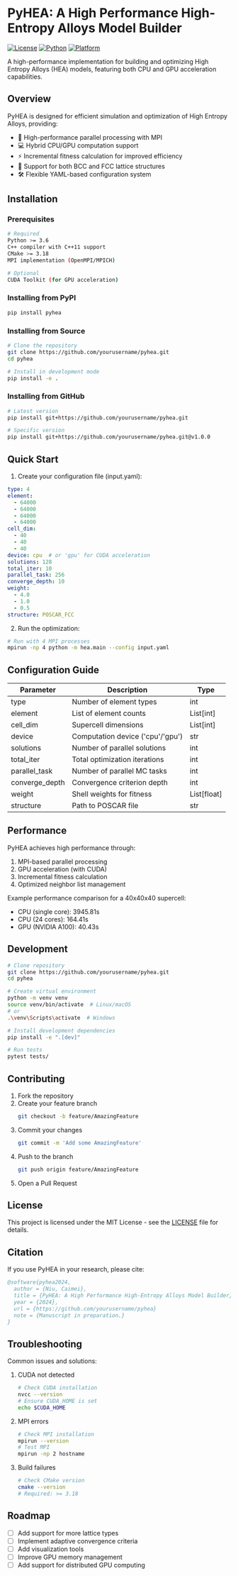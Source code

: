 # PyHEA: A High Performance High-Entropy Alloys Model Builder

[![License](https://img.shields.io/badge/License-LGPL3.0-blue.svg)](LICENSE)
[![Python](https://img.shields.io/badge/python-3.7%2B-blue)](https://www.python.org)
[![Platform](https://img.shields.io/badge/platform-linux%20%7C%20macos-lightgrey)](https://github.com/yourusername/pyhea)

A high-performance implementation for building and optimizing High Entropy Alloys (HEA) models, featuring both CPU and GPU acceleration capabilities.

## Overview

PyHEA is designed for efficient simulation and optimization of High Entropy Alloys, providing:

- 🚀 High-performance parallel processing with MPI
- 💻 Hybrid CPU/GPU computation support
- ⚡ Incremental fitness calculation for improved efficiency
- 🔮 Support for both BCC and FCC lattice structures
- 🛠 Flexible YAML-based configuration system

## Installation

### Prerequisites

```bash
# Required
Python >= 3.6
C++ compiler with C++11 support
CMake >= 3.18
MPI implementation (OpenMPI/MPICH)

# Optional
CUDA Toolkit (for GPU acceleration)
```

### Installing from PyPI

```bash
pip install pyhea
```

### Installing from Source

```bash
# Clone the repository
git clone https://github.com/yourusername/pyhea.git
cd pyhea

# Install in development mode
pip install -e .
```

### Installing from GitHub

```bash
# Latest version
pip install git+https://github.com/yourusername/pyhea.git

# Specific version
pip install git+https://github.com/yourusername/pyhea.git@v1.0.0
```

## Quick Start

1. Create your configuration file (input.yaml):

```yaml
type: 4
element:
  - 64000
  - 64000
  - 64000
  - 64000
cell_dim:
  - 40
  - 40
  - 40
device: cpu  # or 'gpu' for CUDA acceleration
solutions: 128
total_iter: 10
parallel_task: 256
converge_depth: 10
weight:
  - 4.0
  - 1.0
  - 0.5
structure: POSCAR_FCC
```

2. Run the optimization:

```bash
# Run with 4 MPI processes
mpirun -np 4 python -m hea.main --config input.yaml
```

## Configuration Guide

| Parameter | Description | Type |
|-----------|-------------|------|
| type | Number of element types | int |
| element | List of element counts | List[int] |
| cell_dim | Supercell dimensions | List[int] |
| device | Computation device ('cpu'/'gpu') | str |
| solutions | Number of parallel solutions | int |
| total_iter | Total optimization iterations | int |
| parallel_task | Number of parallel MC tasks | int |
| converge_depth | Convergence criterion depth | int |
| weight | Shell weights for fitness | List[float] |
| structure | Path to POSCAR file | str |

## Performance

PyHEA achieves high performance through:

1. MPI-based parallel processing
2. GPU acceleration (with CUDA)
3. Incremental fitness calculation
4. Optimized neighbor list management

Example performance comparison for a 40x40x40 supercell:
- CPU (single core): 3945.81s
- CPU (24 cores): 164.41s
- GPU (NVIDIA A100): 40.43s

## Development

```bash
# Clone repository
git clone https://github.com/yourusername/pyhea.git
cd pyhea

# Create virtual environment
python -m venv venv
source venv/bin/activate  # Linux/macOS
# or
.\venv\Scripts\activate  # Windows

# Install development dependencies
pip install -e ".[dev]"

# Run tests
pytest tests/
```

## Contributing

1. Fork the repository
2. Create your feature branch
   ```bash
   git checkout -b feature/AmazingFeature
   ```
3. Commit your changes
   ```bash
   git commit -m 'Add some AmazingFeature'
   ```
4. Push to the branch
   ```bash
   git push origin feature/AmazingFeature
   ```
5. Open a Pull Request

## License

This project is licensed under the MIT License - see the [LICENSE](LICENSE) file for details.

## Citation

If you use PyHEA in your research, please cite:

```bibtex
@software{pyhea2024,
  author = {Niu, Caimei},
  title = {PyHEA: A High Performance High-Entropy Alloys Model Builder},
  year = {2024},
  url = {https://github.com/yourusername/pyhea}
  note = {Manuscript in preparation.}
}
```

## Troubleshooting

Common issues and solutions:

1. CUDA not detected
   ```bash
   # Check CUDA installation
   nvcc --version
   # Ensure CUDA_HOME is set
   echo $CUDA_HOME
   ```

2. MPI errors
   ```bash
   # Check MPI installation
   mpirun --version
   # Test MPI
   mpirun -np 2 hostname
   ```

3. Build failures
   ```bash
   # Check CMake version
   cmake --version
   # Required: >= 3.18
   ```

## Roadmap

- [ ] Add support for more lattice types
- [ ] Implement adaptive convergence criteria
- [ ] Add visualization tools
- [ ] Improve GPU memory management
- [ ] Add support for distributed GPU computing
